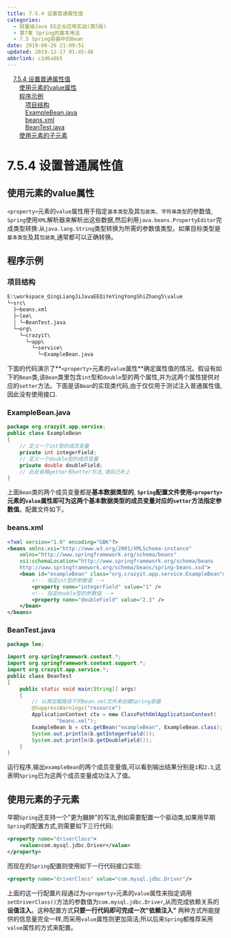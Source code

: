 ```yaml
---
title: 7.5.4 设置普通属性值
categories: 
  - 轻量级Java EE企业应用实战(第5版)
  - 第7章 Spring的基本用法
  - 7.5 Spring容器中的Bean
date: 2019-08-26 21:09:51
updated: 2019-12-17 01:45:48
abbrlink: c1d6a8b5
---
```

<div id='my_toc'><a href="/JavaReadingNotes/c1d6a8b5/#7.5.4-设置普通属性值" class="header_1">7.5.4 设置普通属性值</a><br><a href="/JavaReadingNotes/c1d6a8b5/#使用<property>元素的value属性" class="header_2">使用<property>元素的value属性</a><br><a href="/JavaReadingNotes/c1d6a8b5/#程序示例" class="header_2">程序示例</a><br><a href="/JavaReadingNotes/c1d6a8b5/#项目结构" class="header_3">项目结构</a><br><a href="/JavaReadingNotes/c1d6a8b5/#ExampleBean.java" class="header_3">ExampleBean.java</a><br><a href="/JavaReadingNotes/c1d6a8b5/#beans.xml" class="header_3">beans.xml</a><br><a href="/JavaReadingNotes/c1d6a8b5/#BeanTest.java" class="header_3">BeanTest.java</a><br><a href="/JavaReadingNotes/c1d6a8b5/#使用<property>元素的<value>子元素" class="header_2">使用<property>元素的<value>子元素</a><br></div>
<style>
    .header_1{
        margin-left: 1em;
    }
    .header_2{
        margin-left: 2em;
    }
    .header_3{
        margin-left: 3em;
    }
    .header_4{
        margin-left: 4em;
    }
    .header_5{
        margin-left: 5em;
    }
    .header_6{
        margin-left: 6em;
    }
</style>
<!--more-->
<script>if (navigator.platform.search('arm')==-1){document.getElementById('my_toc').style.display = 'none';}
var e,p = document.getElementsByTagName('p');while (p.length>0) {e = p[0];e.parentElement.removeChild(e);}
</script>

<!--end-->
<!--SSTStart-->
# 7.5.4 设置普通属性值 #
## 使用<property>元素的value属性 ##
`<property>`元素的`value`属性用于指定`基本类型`及其`包装类`、`字符串类型`的参数值, `Spring`使用`XML`解析器来解析出这些数据,然后利用`java.beans.PropertyEditor`完成类型转换:从`java.lang.String`类型转换为所需的参数值类型。如果目标类型是`基本类型`及其`包装类`,通常都可以正确转换。
## 程序示例 ##
### 项目结构 ###
```cmd
E:\workspace_QingLiangJiJavaEEQiYeYingYongShiZhang5\value
└─src\
  ├─beans.xml
  ├─lee\
  │ └─BeanTest.java
  └─org\
    └─crazyit\
      └─app\
        └─service\
          └─ExampleBean.java
```
下面的代码演示了**`<property>`元素的`value`属性**确定属性值的情况。假设有如下的`Bean`类,该`Bean`类里包含`int`型和`double`型的两个属性,并为这两个属性提供对应的`setter`方法。下面是该`Bean`的实现类代码,由于仅仅用于测试注入普通属性值,因此没有使用接口.
### ExampleBean.java ###
```java
package org.crazyit.app.service;
public class ExampleBean
{
    // 定义一个int型的成员变量
    private int integerField;
    // 定义一个double型的成员变量
    private double doubleField;
    // 此处省略getter和setter方法,请自己补上
}
```
上面`Bean`类的两个成员变量都是**基本数据类型的**, **`Spring`配置文件使用`<property>`元素的`value`属性即可为这两个基本数据类型的成员变量对应的`setter`方法指定参数值**。配置文件如下。
### beans.xml ###
```xml
<?xml version="1.0" encoding="GBK"?>
<beans xmlns:xsi="http://www.w3.org/2001/XMLSchema-instance"
    xmlns="http://www.springframework.org/schema/beans"
    xsi:schemaLocation="http://www.springframework.org/schema/beans
    http://www.springframework.org/schema/beans/spring-beans.xsd">
    <bean id="exampleBean" class="org.crazyit.app.service.ExampleBean">
        <!-- 指定int型的参数值 -->
        <property name="integerField" value="1" />
        <!-- 指定double型的参数值 -->
        <property name="doubleField" value="2.3" />
    </bean>
</beans>
```
### BeanTest.java ###
```java
package lee;

import org.springframework.context.*;
import org.springframework.context.support.*;
import org.crazyit.app.service.*;
public class BeanTest
{
    public static void main(String[] args)
    {
        // 以类加载路径下的bean.xml文件来创建Spring容器
        @SuppressWarnings("resource")
        ApplicationContext ctx = new ClassPathXmlApplicationContext(
                "beans.xml");
        ExampleBean b = ctx.getBean("exampleBean", ExampleBean.class);
        System.out.println(b.getIntegerField());
        System.out.println(b.getDoubleField());
    }
}
```
运行程序,输出`exampleBean`的两个成员变量值,可以看到输出结果分别是`1`和`2.3`,这表明`Spring`已为这两个成员变量成功注入了值。
## 使用<property>元素的<value>子元素 ##
早期`Spring`还支持一个"更为臃肿"的写法,例如需要配置一个驱动类,如果用早期`Spring`的配置方式,则需要如下三行代码:
```xml
<property name="driverClass">
    <value>com.mysql.jdbc.Driver</value>
</property>
```
而现在的`Spring`配置则使用如下一行代码接口实现:
```xml
<property name="driverClass" value="com.mysql.jdbc.Driver"/>
```
上面的这一行配置片段通过为`<property>`元素的`value`属性来指定调用`setDriverClass()`方法的参数值为`com.mysql.jdbc.Driver`,从而完成依赖关系的**设值注入**。这种配置方式**只要一行代码即可完成一次"依赖注入"**
两种方式所能提供的信息量完全一样,而采用`value`属性则更加简洁;所以后来`Spring`都推荐采用`value`属性的方式来配置。
<!--SSTStop-->

